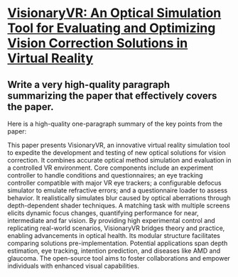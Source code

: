# [VisionaryVR: An Optical Simulation Tool for Evaluating and Optimizing   Vision Correction Solutions in Virtual Reality](https://arxiv.org/abs/2312.00692)

## Write a very high-quality paragraph summarizing the paper that effectively covers the paper.

 Here is a high-quality one-paragraph summary of the key points from the paper:

This paper presents VisionaryVR, an innovative virtual reality simulation tool to expedite the development and testing of new optical solutions for vision correction. It combines accurate optical method simulation and evaluation in a controlled VR environment. Core components include an experiment controller to handle conditions and questionnaires; an eye tracking controller compatible with major VR eye trackers; a configurable defocus simulator to emulate refractive errors; and a questionnaire loader to assess behavior. It realistically simulates blur caused by optical aberrations through depth-dependent shader techniques. A matching task with multiple screens elicits dynamic focus changes, quantifying performance for near, intermediate and far vision. By providing high experimental control and replicating real-world scenarios, VisionaryVR bridges theory and practice, enabling advancements in optical health. Its modular structure facilitates comparing solutions pre-implementation. Potential applications span depth estimation, eye tracking, intention prediction, and diseases like AMD and glaucoma. The open-source tool aims to foster collaborations and empower individuals with enhanced visual capabilities.
